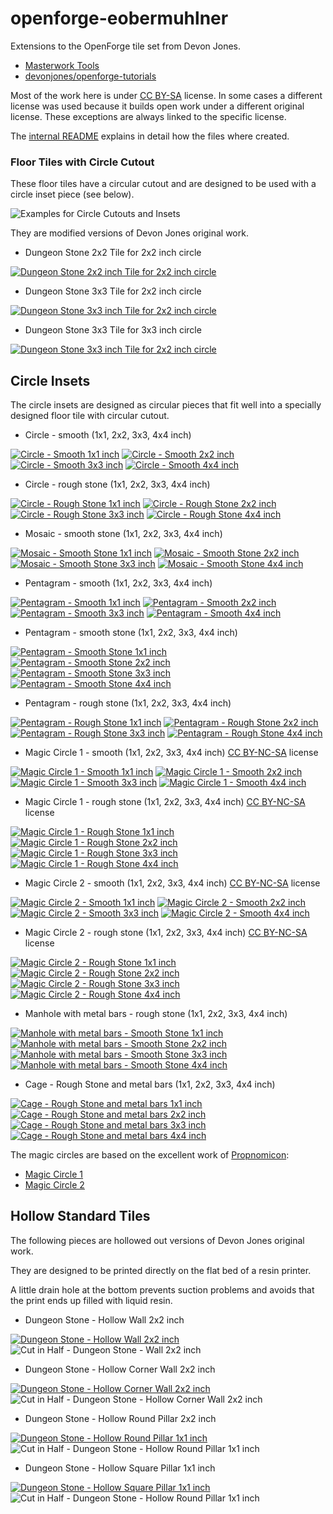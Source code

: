 # openforge-eobermuhlner

Extensions to the OpenForge tile set from Devon Jones.
- [Masterwork Tools](http://masterwork-tools.com/)
- [devonjones/openforge-tutorials](https://github.com/devonjones/openforge-tutorials)

Most of the work here is under [CC BY-SA](https://creativecommons.org/licenses/by-sa/4.0/) license.
In some cases a different license was used because it builds open work under a different original license.
These exceptions are always linked to the specific license.

The [internal README](internal/README.md) explains in detail how the files where created.

### Floor Tiles with Circle Cutout

These floor tiles have a circular cutout and are designed to be used with a circle inset piece (see below).

![Examples for Circle Cutouts and Insets](internal/images/example1.png)

They are modified versions of Devon Jones original work.

- Dungeon Stone 2x2 Tile for 2x2 inch circle

[![Dungeon Stone 2x2 inch Tile for 2x2 inch circle](floor-circle-cutouts/images/dungeon_stone.circle_cutout.2x2.floor.inch.2x2.stl.png)](floor-circle-cutouts/stl/dungeon_stone.circle_cutout.2x2.floor.inch.2x2.stl)

- Dungeon Stone 3x3 Tile for 2x2 inch circle

[![Dungeon Stone 3x3 inch Tile for 2x2 inch circle](floor-circle-cutouts/images/dungeon_stone.circle_cutout.2x2.floor.inch.3x3.stl.png)](floor-circle-cutouts/stl/dungeon_stone.circle_cutout.2x2.floor.inch.3x3.stl)

- Dungeon Stone 3x3 Tile for 3x3 inch circle

[![Dungeon Stone 3x3 inch Tile for 2x2 inch circle](floor-circle-cutouts/images/dungeon_stone.circle_cutout.3x3.floor.inch.3x3.stl.png)](floor-circle-cutouts/stl/dungeon_stone.circle_cutout.3x3.floor.inch.3x3.stl)


## Circle Insets

The circle insets are designed as circular pieces that fit well into a specially designed floor tile with circular cutout.

- Circle - smooth (1x1, 2x2, 3x3, 4x4 inch)

[![Circle - Smooth 1x1 inch](circle-insets/images/circle_inset.circle_smooth.inch.1x1.stl.png)](circle-insets/stl/circle_inset.circle_smooth.inch.1x1.stl)
[![Circle - Smooth 2x2 inch](circle-insets/images/circle_inset.circle_smooth.inch.2x2.stl.png)](circle-insets/stl/circle_inset.circle_smooth.inch.2x2.stl)
[![Circle - Smooth 3x3 inch](circle-insets/images/circle_inset.circle_smooth.inch.3x3.stl.png)](circle-insets/stl/circle_inset.circle_smooth.inch.3x3.stl)
[![Circle - Smooth 4x4 inch](circle-insets/images/circle_inset.circle_smooth.inch.4x4.stl.png)](circle-insets/stl/circle_inset.circle_smooth.inch.4x4.stl)

- Circle - rough stone (1x1, 2x2, 3x3, 4x4 inch)

[![Circle - Rough Stone 1x1 inch](circle-insets/images/circle_inset.circle_rough_stone.inch.1x1.stl.png)](circle-insets/stl/circle_inset.circle_rough_stone.inch.1x1.stl)
[![Circle - Rough Stone 2x2 inch](circle-insets/images/circle_inset.circle_rough_stone.inch.2x2.stl.png)](circle-insets/stl/circle_inset.circle_rough_stone.inch.2x2.stl)
[![Circle - Rough Stone 3x3 inch](circle-insets/images/circle_inset.circle_rough_stone.inch.3x3.stl.png)](circle-insets/stl/circle_inset.circle_rough_stone.inch.3x3.stl)
[![Circle - Rough Stone 4x4 inch](circle-insets/images/circle_inset.circle_rough_stone.inch.4x4.stl.png)](circle-insets/stl/circle_inset.circle_rough_stone.inch.4x4.stl)

- Mosaic - smooth stone (1x1, 2x2, 3x3, 4x4 inch)

[![Mosaic - Smooth Stone 1x1 inch](circle-insets/images/circle_inset.circle_mosaic_smooth_stone.inch.1x1.stl.png)](circle-insets/stl/circle_inset.circle_mosaic_smooth_stone.inch.1x1.stl)
[![Mosaic - Smooth Stone 2x2 inch](circle-insets/images/circle_inset.circle_mosaic_smooth_stone.inch.2x2.stl.png)](circle-insets/stl/circle_inset.circle_mosaic_smooth_stone.inch.2x2.stl)
[![Mosaic - Smooth Stone 3x3 inch](circle-insets/images/circle_inset.circle_mosaic_smooth_stone.inch.3x3.stl.png)](circle-insets/stl/circle_inset.circle_mosaic_smooth_stone.inch.3x3.stl)
[![Mosaic - Smooth Stone 4x4 inch](circle-insets/images/circle_inset.circle_mosaic_smooth_stone.inch.4x4.stl.png)](circle-insets/stl/circle_inset.circle_mosaic_smooth_stone.inch.4x4.stl)

- Pentagram - smooth (1x1, 2x2, 3x3, 4x4 inch)

[![Pentagram - Smooth 1x1 inch](circle-insets/images/circle_inset.circle_pentagram_smooth.inch.1x1.stl.png)](circle-insets/stl/circle_inset.circle_pentagram_smooth.inch.1x1.stl)
[![Pentagram - Smooth 2x2 inch](circle-insets/images/circle_inset.circle_pentagram_smooth.inch.2x2.stl.png)](circle-insets/stl/circle_inset.circle_pentagram_smooth.inch.2x2.stl)
[![Pentagram - Smooth 3x3 inch](circle-insets/images/circle_inset.circle_pentagram_smooth.inch.3x3.stl.png)](circle-insets/stl/circle_inset.circle_pentagram_smooth.inch.3x3.stl)
[![Pentagram - Smooth 4x4 inch](circle-insets/images/circle_inset.circle_pentagram_smooth.inch.4x4.stl.png)](circle-insets/stl/circle_inset.circle_pentagram_smooth.inch.4x4.stl)

- Pentagram - smooth stone (1x1, 2x2, 3x3, 4x4 inch)

[![Pentagram - Smooth Stone 1x1 inch](circle-insets/images/circle_inset.circle_pentagram_smooth_stone.inch.1x1.stl.png)](circle-insets/stl/circle_inset.circle_pentagram_smooth_stone.inch.1x1.stl)
[![Pentagram - Smooth Stone 2x2 inch](circle-insets/images/circle_inset.circle_pentagram_smooth_stone.inch.2x2.stl.png)](circle-insets/stl/circle_inset.circle_pentagram_smooth_stone.inch.2x2.stl)
[![Pentagram - Smooth Stone 3x3 inch](circle-insets/images/circle_inset.circle_pentagram_smooth_stone.inch.3x3.stl.png)](circle-insets/stl/circle_inset.circle_pentagram_smooth_stone.inch.3x3.stl)
[![Pentagram - Smooth Stone 4x4 inch](circle-insets/images/circle_inset.circle_pentagram_smooth_stone.inch.4x4.stl.png)](circle-insets/stl/circle_inset.circle_pentagram_smooth_stone.inch.4x4.stl)

- Pentagram - rough stone (1x1, 2x2, 3x3, 4x4 inch)

[![Pentagram - Rough Stone 1x1 inch](circle-insets/images/circle_inset.circle_pentagram_rough_stone.inch.1x1.stl.png)](circle-insets/stl/circle_inset.circle_pentagram_rough_stone.inch.1x1.stl)
[![Pentagram - Rough Stone 2x2 inch](circle-insets/images/circle_inset.circle_pentagram_rough_stone.inch.2x2.stl.png)](circle-insets/stl/circle_inset.circle_pentagram_rough_stone.inch.2x2.stl)
[![Pentagram - Rough Stone 3x3 inch](circle-insets/images/circle_inset.circle_pentagram_rough_stone.inch.3x3.stl.png)](circle-insets/stl/circle_inset.circle_pentagram_rough_stone.inch.3x3.stl)
[![Pentagram - Rough Stone 4x4 inch](circle-insets/images/circle_inset.circle_pentagram_rough_stone.inch.4x4.stl.png)](circle-insets/stl/circle_inset.circle_pentagram_rough_stone.inch.4x4.stl)

- Magic Circle 1 - smooth (1x1, 2x2, 3x3, 4x4 inch) [CC BY-NC-SA](https://creativecommons.org/licenses/by-nc-sa/3.0/) license

[![Magic Circle 1 - Smooth 1x1 inch](circle-insets/images/circle_inset.circle_magic1_smooth.inch.1x1.stl.png)](circle-insets/stl/circle_inset.circle_magic1_smooth.inch.1x1.stl)
[![Magic Circle 1 - Smooth 2x2 inch](circle-insets/images/circle_inset.circle_magic1_smooth.inch.2x2.stl.png)](circle-insets/stl/circle_inset.circle_magic1_smooth.inch.2x2.stl)
[![Magic Circle 1 - Smooth 3x3 inch](circle-insets/images/circle_inset.circle_magic1_smooth.inch.3x3.stl.png)](circle-insets/stl/circle_inset.circle_magic1_smooth.inch.3x3.stl)
[![Magic Circle 1 - Smooth 4x4 inch](circle-insets/images/circle_inset.circle_magic1_smooth.inch.4x4.stl.png)](circle-insets/stl/circle_inset.circle_magic1_smooth.inch.4x4.stl)

- Magic Circle 1 - rough stone (1x1, 2x2, 3x3, 4x4 inch) [CC BY-NC-SA](https://creativecommons.org/licenses/by-nc-sa/3.0/) license

[![Magic Circle 1 - Rough Stone 1x1 inch](circle-insets/images/circle_inset.circle_magic1_rough_stone.inch.1x1.stl.png)](circle-insets/stl/circle_inset.circle_magic1_rough_stone.inch.1x1.stl)
[![Magic Circle 1 - Rough Stone 2x2 inch](circle-insets/images/circle_inset.circle_magic1_rough_stone.inch.2x2.stl.png)](circle-insets/stl/circle_inset.circle_magic1_rough_stone.inch.2x2.stl)
[![Magic Circle 1 - Rough Stone 3x3 inch](circle-insets/images/circle_inset.circle_magic1_rough_stone.inch.3x3.stl.png)](circle-insets/stl/circle_inset.circle_magic1_rough_stone.inch.3x3.stl)
[![Magic Circle 1 - Rough Stone 4x4 inch](circle-insets/images/circle_inset.circle_magic1_rough_stone.inch.4x4.stl.png)](circle-insets/stl/circle_inset.circle_magic1_rough_stone.inch.4x4.stl)

- Magic Circle 2 - smooth (1x1, 2x2, 3x3, 4x4 inch) [CC BY-NC-SA](https://creativecommons.org/licenses/by-nc-sa/3.0/) license

[![Magic Circle 2 - Smooth 1x1 inch](circle-insets/images/circle_inset.circle_magic2_smooth.inch.1x1.stl.png)](circle-insets/stl/circle_inset.circle_magic2_smooth.inch.1x1.stl)
[![Magic Circle 2 - Smooth 2x2 inch](circle-insets/images/circle_inset.circle_magic2_smooth.inch.2x2.stl.png)](circle-insets/stl/circle_inset.circle_magic2_smooth.inch.2x2.stl)
[![Magic Circle 2 - Smooth 3x3 inch](circle-insets/images/circle_inset.circle_magic2_smooth.inch.3x3.stl.png)](circle-insets/stl/circle_inset.circle_magic2_smooth.inch.3x3.stl)
[![Magic Circle 2 - Smooth 4x4 inch](circle-insets/images/circle_inset.circle_magic2_smooth.inch.4x4.stl.png)](circle-insets/stl/circle_inset.circle_magic2_smooth.inch.4x4.stl)

- Magic Circle 2 - rough stone (1x1, 2x2, 3x3, 4x4 inch) [CC BY-NC-SA](https://creativecommons.org/licenses/by-nc-sa/3.0/) license

[![Magic Circle 2 - Rough Stone 1x1 inch](circle-insets/images/circle_inset.circle_magic2_rough_stone.inch.1x1.stl.png)](circle-insets/stl/circle_inset.circle_magic2_rough_stone.inch.1x1.stl)
[![Magic Circle 2 - Rough Stone 2x2 inch](circle-insets/images/circle_inset.circle_magic2_rough_stone.inch.2x2.stl.png)](circle-insets/stl/circle_inset.circle_magic2_rough_stone.inch.2x2.stl)
[![Magic Circle 2 - Rough Stone 3x3 inch](circle-insets/images/circle_inset.circle_magic2_rough_stone.inch.3x3.stl.png)](circle-insets/stl/circle_inset.circle_magic2_rough_stone.inch.3x3.stl)
[![Magic Circle 2 - Rough Stone 4x4 inch](circle-insets/images/circle_inset.circle_magic2_rough_stone.inch.4x4.stl.png)](circle-insets/stl/circle_inset.circle_magic2_rough_stone.inch.4x4.stl)

- Manhole with metal bars - rough stone (1x1, 2x2, 3x3, 4x4 inch)

[![Manhole with metal bars - Smooth Stone 1x1 inch](circle-insets/images/circle_inset.manhole_bars_rough_stone.inch.1x1.stl.png)](circle-insets/stl/circle_inset.manhole_bars_rough_stone.inch.1x1.stl)
[![Manhole with metal bars - Smooth Stone 2x2 inch](circle-insets/images/circle_inset.manhole_bars_rough_stone.inch.2x2.stl.png)](circle-insets/stl/circle_inset.manhole_bars_rough_stone.inch.2x2.stl)
[![Manhole with metal bars - Smooth Stone 3x3 inch](circle-insets/images/circle_inset.manhole_bars_rough_stone.inch.3x3.stl.png)](circle-insets/stl/circle_inset.manhole_bars_rough_stone.inch.3x3.stl)
[![Manhole with metal bars - Smooth Stone 4x4 inch](circle-insets/images/circle_inset.manhole_bars_rough_stone.inch.4x4.stl.png)](circle-insets/stl/circle_inset.manhole_bars_rough_stone.inch.4x4.stl)

- Cage - Rough Stone and metal bars (1x1, 2x2, 3x3, 4x4 inch)

[![Cage - Rough Stone and metal bars 1x1 inch](circle-insets/images/circle_inset.circle_cage_rough_stone.inch.1x1.stl.png)](circle-insets/stl/circle_inset.circle_cage_rough_stone.inch.1x1.stl)
[![Cage - Rough Stone and metal bars 2x2 inch](circle-insets/images/circle_inset.circle_cage_rough_stone.inch.2x2.stl.png)](circle-insets/stl/circle_inset.circle_cage_rough_stone.inch.2x2.stl)
[![Cage - Rough Stone and metal bars 3x3 inch](circle-insets/images/circle_inset.circle_cage_rough_stone.inch.3x3.stl.png)](circle-insets/stl/circle_inset.circle_cage_rough_stone.inch.3x3.stl)
[![Cage - Rough Stone and metal bars 4x4 inch](circle-insets/images/circle_inset.circle_cage_rough_stone.inch.4x4.stl.png)](circle-insets/stl/circle_inset.circle_cage_rough_stone.inch.4x4.stl)



The magic circles are based on the excellent work of [Propnomicon](http://propnomicon.blogspot.com/):
- [Magic Circle 1](http://propnomicon.blogspot.com/2016/09/magic-circle.html)
- [Magic Circle 2](http://propnomicon.blogspot.com/2014/02/magic-circle.html)


## Hollow Standard Tiles

The following pieces are hollowed out versions of Devon Jones original work.

They are designed to be printed directly on the flat bed of a resin printer.

A little drain hole at the bottom prevents suction problems and avoids that the print ends up filled with liquid resin.

- Dungeon Stone - Hollow Wall 2x2 inch

[![Dungeon Stone - Hollow Wall 2x2 inch](hollow-standard-tiles/images/dungeon_stone_wall.wall.inch.2x.hollow.stl.png)](hollow-standard-tiles/stl/dungeon_stone_wall.wall.inch.2x.hollow.stl)
![Cut in Half - Dungeon Stone - Wall 2x2 inch](internal/images/cut_in_half.dungeon_stone_wall.wall.inch.2x.hollow.stl.png)

- Dungeon Stone - Hollow Corner Wall 2x2 inch

[![Dungeon Stone - Hollow Corner Wall 2x2 inch](hollow-standard-tiles/images/dungeon_stone.corner.wall.inch.2x2.hollow.stl.png)](hollow-standard-tiles/stl/dungeon_stone.corner.wall.inch.2x2.hollow.stl)
![Cut in Half - Dungeon Stone - Hollow Corner Wall 2x2 inch](internal/images/cut_in_half.dungeon_stone.corner.wall.inch.2x2.hollow.stl.png)

- Dungeon Stone - Hollow Round Pillar 2x2 inch

[![Dungeon Stone - Hollow Round Pillar 1x1 inch](hollow-standard-tiles/images/dungeon_stone_full_pillar.inch.1x1.round.hollow.stl.png)](hollow-standard-tiles/stl/dungeon_stone_full_pillar.inch.1x1.round.hollow.stl)
![Cut in Half - Dungeon Stone - Hollow Round Pillar 1x1 inch](internal/images/cut_in_half.dungeon_stone_full_pillar.inch.1x1.round.hollow.stl.png)

- Dungeon Stone - Hollow Square Pillar 1x1 inch

[![Dungeon Stone - Hollow Square Pillar 1x1 inch](hollow-standard-tiles/images/dungeon_stone_full_pillar.inch.1x1.square.hollow.stl.png)](hollow-standard-tiles/stl/dungeon_stone_full_pillar.inch.1x1.square.hollow.stl)
![Cut in Half - Dungeon Stone - Hollow Round Pillar 1x1 inch](internal/images/cut_in_half.dungeon_stone_full_pillar.inch.1x1.square.hollow.stl.png)






